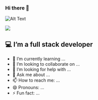 ### Hi there 👋 
![Alt Text](https://media.giphy.com/media/quEsMOrr3hmQ8/giphy.gif)

<img src="https://media.giphy.com/media/quEsMOrr3hmQ8/giphy.gif" hight="900">



## :computer: I’m a full stack developer
- 🌱 I’m currently learning ...
- 👯 I’m looking to collaborate on ...
- 🤔 I’m looking for help with ...
- 💬 Ask me about ...
- 📫 How to reach me: ...
- 😄 Pronouns: ...
- ⚡ Fun fact: ...

